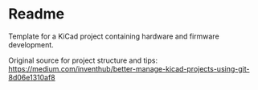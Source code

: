 # Readme
Template for a KiCad project containing hardware and firmware development.

Original source for project structure and tips: https://medium.com/inventhub/better-manage-kicad-projects-using-git-8d06e1310af8
